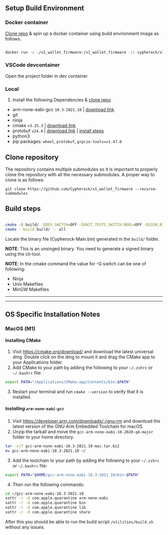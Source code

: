 ## Setup Build Environment

### Docker container
[Clone repo](#clone-repository) & spin up a docker container using build environment image as follows.

```bash

docker run -v ./x1_wallet_firmware:/x1_wallet_firmware -it cypherock/x1-firmware-builder:v1.0.0 /bin/bash

```

### VSCode devcontainer

Open the project folder in dev container

### Local
1. Install the following Dependencies & [clone repo](#clone-repository)
- arm-none-eabi-gcc `10.3-2021.10` | [download link](https://developer.arm.com/downloads/-/gnu-rm)
- git
- ninja
- cmake `v3.25.3` | [download link](https://github.com/Kitware/CMake/releases/tag/v3.25.3)
- protobuf `v24.4` | [download link](https://github.com/protocolbuffers/protobuf/releases/tag/v24.4) | [install steps](https://grpc.io/docs/protoc-installation/)
- python3
- pip packages: `wheel`, `protobuf`, `grpcio-tools==1.47.0`

## Clone repository

The repository contains multiple submodules so it is important to properly clone the repository with all the necessary submodules. A proper way to clone is as follows:

`git clone https://github.com/Cypherock/x1_wallet_firmware --recurse-submodules`

## Build steps
```bash

cmake -B build/ -DDEV_SWITCH=OFF -DUNIT_TESTS_SWITCH:BOOL=OFF -DSIGN_BINARY=OFF -DCMAKE_BUILD_TYPE:STRING="Release" -DFIRMWARE_TYPE="Main" -DCMAKE_EXPORT_COMPILE_COMMANDS:BOOL=OFF -DCMAKE_BUILD_PLATFORM:STRING="Device" -G "Ninja"
cmake --build build/ -- all

```

Locate the binary file (Cypherock-Main.bin) generated in the `build/` folder.


**NOTE**: This is an unsinged binary. You need to generate a signed binary using the cli-tool.

**NOTE**: In the cmake command the value for -G switch can be one of following:
- Ninja
- Unix Makefiles
- MinGW Makefiles


---
---


## OS Specific Installation Notes

### MacOS (M1)

#### Installing CMake

1. Visit <https://cmake.org/download/> and download the latest universal dmg. Double click on the dmg to mount it and drag the CMake app to your Applications folder.
2. Add CMake to your path by adding the following to your `~/.zshrc` or `~/.bashrc` file:

```bash
export PATH="/Applications/CMake.app/Contents/bin:$PATH"
```

3. Restart your terminal and run `cmake --version` to verify that it is installed.

##### Installing `arm-none-eabi-gcc`

1. Visit <https://developer.arm.com/downloads/-/gnu-rm> and download the latest version of the GNU Arm Embedded Toolchain for macOS.
2. Unzip the tarball and move the `gcc-arm-none-eabi-10-2020-q4-major` folder to your home directory.

```bash
tar -xjf gcc-arm-none-eabi-10.3-2021.10-mac.tar.bz2
mv gcc-arm-none-eabi-10.3-2021.10 ~/
```

3. Add the toolchain to your path by adding the following to your `~/.zshrc` or `~/.bashrc` file:

```bash
export PATH="$HOME/gcc-arm-none-eabi-10.3-2021.10/bin:$PATH"
```

4. Then run the following commands:

```bash
cd ~/gcc-arm-none-eabi-10.3-2021.10
xattr -r -d com.apple.quarantine arm-none-eabi
xattr -r -d com.apple.quarantine bin
xattr -r -d com.apple.quarantine lib
xattr -r -d com.apple.quarantine share
```

After this you should be able to run the build script `/utilities/build.sh` without any issues.
